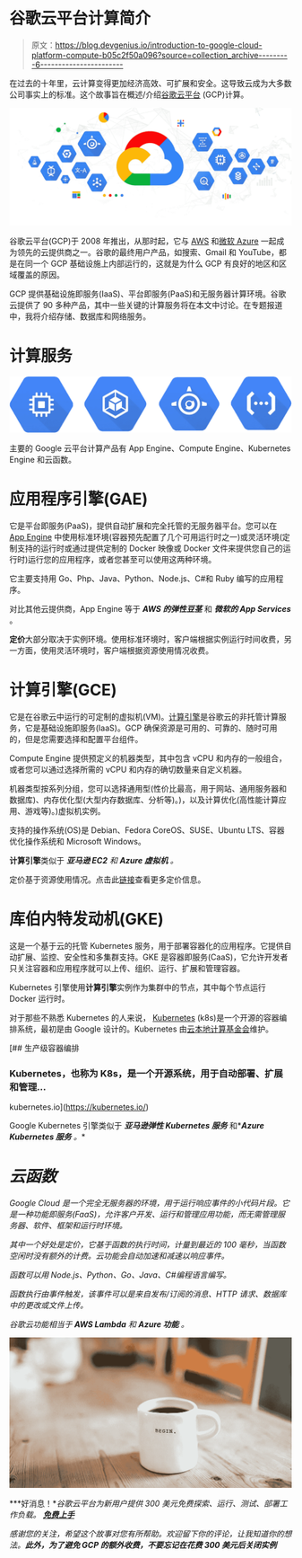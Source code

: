# 谷歌云平台计算简介

> 原文：<https://blog.devgenius.io/introduction-to-google-cloud-platform-compute-b05c2f50a096?source=collection_archive---------6----------------------->

在过去的十年里，云计算变得更加经济高效、可扩展和安全。这导致云成为大多数公司事实上的标准。这个故事旨在概述/介绍[谷歌云平台](https://cloud.google.com/) (GCP)计算。

![](img/af87c659bace17eef9e34b5cfd7fb0f0.png)

谷歌云平台(GCP)于 2008 年推出，从那时起，它与 [AWS](https://aws.amazon.com/) 和[微软 Azure](https://azure.microsoft.com/en-us/) 一起成为领先的云提供商之一。谷歌的最终用户产品，如搜索、Gmail 和 YouTube，都是在同一个 GCP 基础设施上内部运行的，这就是为什么 GCP 有良好的地区和区域覆盖的原因。

GCP 提供基础设施即服务(IaaS)、平台即服务(PaaS)和无服务器计算环境。谷歌云提供了 90 多种产品，其中一些关键的计算服务将在本文中讨论。在专题报道中，我将介绍存储、数据库和网络服务。

# 计算服务

![](img/a466ef1efdb1cb1f48fd35ef1fb490b9.png)

主要的 Google 云平台计算产品有 App Engine、Compute Engine、Kubernetes Engine 和云函数。

# 应用程序引擎(GAE)

它是平台即服务(PaaS)，提供自动扩展和完全托管的无服务器平台。您可以在 [App Engine](https://cloud.google.com/appengine) 中使用标准环境(容器预先配置了几个可用运行时之一)或灵活环境(定制支持的运行时或通过提供定制的 Docker 映像或 Docker 文件来提供您自己的运行时)运行您的应用程序，或者您甚至可以使用这两种环境。

它主要支持用 Go、Php、Java、Python、Node.js、C#和 Ruby 编写的应用程序。

对比其他云提供商，App Engine 等于 ***AWS 的弹性豆茎*** 和 ***微软的 App Services*** 。

**定价**大部分取决于实例环境。使用标准环境时，客户端根据实例运行时间收费，另一方面，使用灵活环境时，客户端根据资源使用情况收费。

# 计算引擎(GCE)

它是在谷歌云中运行的可定制的虚拟机(VM)。[计算引擎](https://cloud.google.com/compute)是谷歌云的非托管计算服务，它是基础设施即服务(IaaS)。GCP 确保资源是可用的、可靠的、随时可用的，但是您需要选择和配置平台组件。

Compute Engine 提供预定义的机器类型，其中包含 vCPU 和内存的一般组合，或者您可以通过选择所需的 vCPU 和内存的确切数量来自定义机器。

机器类型按系列分组，您可以选择通用型(性价比最高，用于网站、通用服务器和数据库)、内存优化型(大型内存数据库、分析等)。)，以及计算优化(高性能计算应用、游戏等)。)虚拟机实例。

支持的操作系统(OS)是 Debian、Fedora CoreOS、SUSE、Ubuntu LTS、容器优化操作系统和 Microsoft Windows。

**计算引擎**类似于 ***亚马逊 EC2*** *和* ***Azure 虚拟机*** *。*

定价基于资源使用情况。点击此[链接](https://cloud.google.com/compute/all-pricing)查看更多定价信息。

# 库伯内特发动机(GKE)

这是一个基于云的托管 Kubernetes 服务，用于部署容器化的应用程序。它提供自动扩展、监控、安全性和多集群支持。GKE 是容器即服务(CaaS)，它允许开发者只关注容器和应用程序就可以上传、组织、运行、扩展和管理容器。

Kubernetes 引擎使用**计算引擎**实例作为集群中的节点，其中每个节点运行 Docker 运行时。

对于那些不熟悉 Kubernetes 的人来说， [Kubernetes](https://kubernetes.io/) (k8s)是一个开源的容器编排系统，最初是由 Google 设计的。Kubernetes 由[云本地计算基金会](https://www.cncf.io/)维护。

[](https://kubernetes.io/) [## 生产级容器编排

### Kubernetes，也称为 K8s，是一个开源系统，用于自动部署、扩展和管理…

kubernetes.io](https://kubernetes.io/) 

Google Kubernetes 引擎类似于 ***亚马逊弹性 Kubernetes 服务*** 和****Azure Kubernetes 服务*** *。**

# *云函数*

*Google Cloud 是一个完全无服务器的环境，用于运行响应事件的小代码片段。它是一种功能即服务(FaaS)，允许客户开发、运行和管理应用功能，而无需管理服务器、软件、框架和运行时环境。*

*其中一个好处是定价，它基于函数的执行时间，计量到最近的 100 毫秒，当函数空闲时没有额外的计费。云功能会自动加速和减速以响应事件。*

*函数可以用 Node.js、Python、Go、Java、C#编程语言编写。*

*函数执行由事件触发，该事件可以是来自发布/订阅的消息、HTTP 请求、数据库中的更改或文件上传。*

*谷歌云功能相当于 ***AWS Lambda*** 和 ***Azure 功能*** 。*

*![](img/5bc93693d1fbbc6f5d8652084375506c.png)*

***好消息！**谷歌云平台为新用户提供 300 美元免费探索、运行、测试、部署工作负载。 [**免费上手**](https://console.cloud.google.com/freetrial?_ga=2.239239811.1041383234.1605962514-1275213322.1603745192&_gac=1.180072278.1606058953.CjwKCAiAtej9BRAvEiwA0UAWXlNVw_SGn1lXRo546iBQ_5m0j2I05vXVfpBK09ytdsaySlC7ticcWhoCxTsQAvD_BwE)*

*感谢您的关注，希望这个故事对您有所帮助。欢迎留下你的评论，让我知道你的想法。**此外，为了避免 GCP 的额外收费，不要忘记在花费 300 美元后关闭实例***